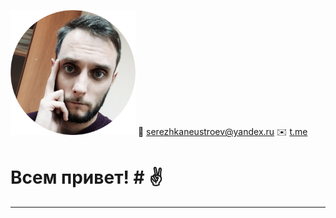 
                   
![foto](foto.png)  :email: [serezhkaneustroev@yandex.ru](mailto:serezhkaneustroev@yandex.ru) 
:envelope: [t.me](https://t.me/blackcoffe1989)

# Всем привет! # :v:



_________

 
